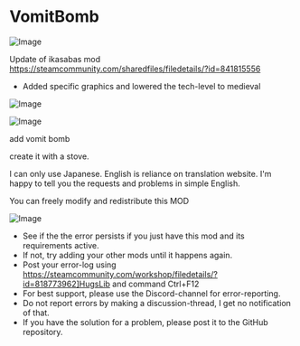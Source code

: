 # VomitBomb

![Image](https://i.imgur.com/WAEzk68.png)

Update of ikasabas mod
https://steamcommunity.com/sharedfiles/filedetails/?id=841815556

- Added specific graphics and lowered the tech-level to medieval

![Image](https://i.imgur.com/7Gzt3Rg.png)

	
![Image](https://i.imgur.com/NOW7jU1.png)

add vomit bomb

create it with a stove.


I can only use Japanese. 
English is reliance on translation website. 
I&apos;m happy to tell you the requests and problems in simple English.

You can freely modify and redistribute this MOD

![Image](https://i.imgur.com/Rs6T6cr.png)



-  See if the the error persists if you just have this mod and its requirements active.
-  If not, try adding your other mods until it happens again.
-  Post your error-log using https://steamcommunity.com/workshop/filedetails/?id=818773962]HugsLib and command Ctrl+F12
-  For best support, please use the Discord-channel for error-reporting.
-  Do not report errors by making a discussion-thread, I get no notification of that.
-  If you have the solution for a problem, please post it to the GitHub repository.



